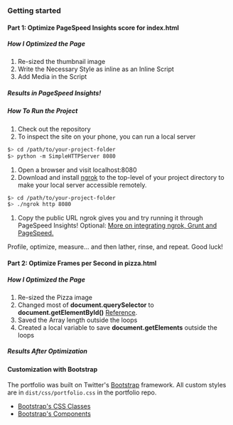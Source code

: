 ### Getting started

#### Part 1: Optimize PageSpeed Insights score for index.html

##### How I Optimized the Page
1. Re-sized the thumbnail image
2. Write the Necessary Style as inline as an Inline Script
3. Add Media in the Script

##### Results in PageSpeed Insights!



##### How To Run the Project

1. Check out the repository
1. To inspect the site on your phone, you can run a local server

  ```bash
  $> cd /path/to/your-project-folder
  $> python -m SimpleHTTPServer 8080
  ```

1. Open a browser and visit localhost:8080
1. Download and install [ngrok](https://ngrok.com/) to the top-level of your project directory to make your local server accessible remotely.

  ``` bash
  $> cd /path/to/your-project-folder
  $> ./ngrok http 8080
  ```

1. Copy the public URL ngrok gives you and try running it through PageSpeed Insights! Optional: [More on integrating ngrok, Grunt and PageSpeed.](http://www.jamescryer.com/2014/06/12/grunt-pagespeed-and-ngrok-locally-testing/)

Profile, optimize, measure... and then lather, rinse, and repeat. Good luck!

#### Part 2: Optimize Frames per Second in pizza.html

##### How I Optimized the Page
1. Re-sized the Pizza image
2. Changed most of **document.querySelector** to **document.getElementById()** [Reference](https://developer.mozilla.org/en-US/docs/Web/API/Document/getElementById/).
3. Saved the Array length outside the loops
4. Created a local variable to save **document.getElements** outside the loops

##### Results After Optimization




#### Customization with Bootstrap
The portfolio was built on Twitter's <a href="http://getbootstrap.com/">Bootstrap</a> framework. All custom styles are in `dist/css/portfolio.css` in the portfolio repo.

* <a href="http://getbootstrap.com/css/">Bootstrap's CSS Classes</a>
* <a href="http://getbootstrap.com/components/">Bootstrap's Components</a>
